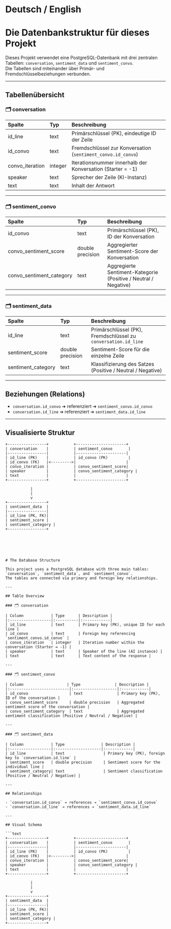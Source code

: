 # Deutsch / English

# Die Datenbankstruktur für dieses Projekt

Dieses Projekt verwendet eine PostgreSQL-Datenbank mit drei zentralen Tabellen: `conversation`, `sentiment_data` und `sentiment_convo`.  
Die Tabellen sind miteinander über Primär- und Fremdschlüsselbeziehungen verbunden.

---

## Tabellenübersicht

### 🗂 conversation

| Spalte           | Typ      | Beschreibung |
|:-----------------|:---------|:-------------|
| id_line           | text     | Primärschlüssel (PK), eindeutige ID der Zeile |
| id_convo          | text     | Fremdschlüssel zur Konversation (`sentiment_convo.id_convo`) |
| convo_iteration   | integer  | Iterationsnummer innerhalb der Konversation (Starter = -1) |
| speaker           | text     | Sprecher der Zeile (KI-Instanz) |
| text              | text     | Inhalt der Antwort |

---

### 🗂 sentiment_convo

| Spalte                  | Typ                | Beschreibung |
|:-------------------------|:-------------------|:-------------|
| id_convo                 | text                | Primärschlüssel (PK), ID der Konversation |
| convo_sentiment_score    | double precision    | Aggregierter Sentiment-Score der Konversation |
| convo_sentiment_category | text                | Aggregierte Sentiment-Kategorie (Positive / Neutral / Negative) |

---

### 🗂 sentiment_data

| Spalte            | Typ                | Beschreibung |
|:------------------|:-------------------|:-------------|
| id_line           | text                | Primärschlüssel (PK), Fremdschlüssel zu `conversation.id_line` |
| sentiment_score   | double precision    | Sentiment-Score für die einzelne Zeile |
| sentiment_category| text                | Klassifizierung des Satzes (Positive / Neutral / Negative) |

---

## Beziehungen (Relations)

- `conversation.id_convo` ➔ referenziert ➔ `sentiment_convo.id_convo`
- `conversation.id_line` ➔ referenziert ➔ `sentiment_data.id_line`

---

## Visualisierte Struktur

```text
+-----------------+           +----------------------+
| conversation    |           | sentiment_convo       |
|-----------------|           |----------------------|
| id_line (PK)    |           | id_convo (PK)         |
| id_convo (FK)   |<--------->|                      |
| convo_iteration |           | convo_sentiment_score|
| speaker         |           | convo_sentiment_category |
| text            |           |                      |
+-----------------+           +----------------------+

           |
           |
           v
+-----------------+
| sentiment_data  |
|-----------------|
| id_line (PK, FK)|
| sentiment_score |
| sentiment_category |
+-----------------+






# The Database Structure

This project uses a PostgreSQL database with three main tables: `conversation`, `sentiment_data`, and `sentiment_convo`.  
The tables are connected via primary and foreign key relationships.

---

## Table Overview

### 🗂 conversation

| Column            | Type      | Description |
|:------------------|:----------|:------------|
| id_line           | text      | Primary key (PK), unique ID for each line |
| id_convo          | text      | Foreign key referencing `sentiment_convo.id_convo` |
| convo_iteration   | integer   | Iteration number within the conversation (Starter = -1) |
| speaker           | text      | Speaker of the line (AI instance) |
| text              | text      | Text content of the response |

---

### 🗂 sentiment_convo

| Column                   | Type               | Description |
|:--------------------------|:-------------------|:------------|
| id_convo                  | text               | Primary key (PK), ID of the conversation |
| convo_sentiment_score     | double precision   | Aggregated sentiment score of the conversation |
| convo_sentiment_category  | text               | Aggregated sentiment classification (Positive / Neutral / Negative) |

---

### 🗂 sentiment_data

| Column            | Type                | Description |
|:------------------|:--------------------|:------------|
| id_line           | text                 | Primary key (PK), foreign key to `conversation.id_line` |
| sentiment_score   | double precision     | Sentiment score for the individual line |
| sentiment_category| text                 | Sentiment classification (Positive / Neutral / Negative) |

---

## Relationships

- `conversation.id_convo` ➔ references ➔ `sentiment_convo.id_convo`
- `conversation.id_line` ➔ references ➔ `sentiment_data.id_line`

---

## Visual Schema

```text
+-----------------+           +----------------------+
| conversation    |           | sentiment_convo       |
|-----------------|           |----------------------|
| id_line (PK)    |           | id_convo (PK)         |
| id_convo (FK)   |<--------->|                      |
| convo_iteration |           | convo_sentiment_score|
| speaker         |           | convo_sentiment_category |
| text            |           |                      |
+-----------------+           +----------------------+

           |
           |
           v
+-----------------+
| sentiment_data  |
|-----------------|
| id_line (PK, FK)|
| sentiment_score |
| sentiment_category |
+-----------------+




